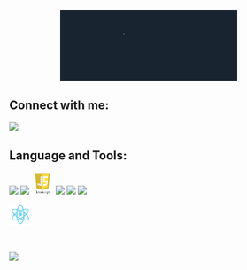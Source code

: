 <p align="center"><a href="#"><img src="https://github.com/Deepangshi/Deepangshi/blob/main/ezgif-1-8e97cdf3d2.gif" width="320"/></a></p>




## Connect with me:
<p align="left">
<a href="https://www.linkedin.com/in/deepangshi-saha-258942203?lipi=urn%3Ali%3Apage%3Ad_flagship3_profile_view_base_contact_details%3BNWyvov0TQWChNgqvKXf7yg%3D%3D" target="_blank"> <img src="https://img.icons8.com/color/48/000000/linkedin.png" width="40"/></a>
</p>


## Language and Tools:
<p align="left"> 
<a href="https://www.python.org/" target="_blank"> <img src="https://img.icons8.com/color/48/000000/python.png" width="40"/></a>
<a href="https://docs.djangoproject.com/en/4.0/" target="_blank"> <img src="https://img.icons8.com/color/48/000000/django.png" width="40"/></a>  
<a href="https://www.javascript.com/" target="_blank"> <img src="https://github.com/Deepangshi/Deepangshi/blob/main/javascript_logo.png" width="40"/></a>
<a href="https://developer.mozilla.org/en-US/docs/Web/HTML" target="_blank"> <img src="https://img.icons8.com/color/48/000000/html-5.png" width="40"/></a> 
<a href="https://developer.mozilla.org/en-US/docs/Web/CSS" target="_blank"> <img src="https://img.icons8.com/color/48/000000/css3.png" width="40"/></a>
<a href="https://git-scm.com/" target="_blank"> <img src="https://img.icons8.com/color/48/000000/git.png" width="40"/></a>

<a href="https://git-scm.com/" target="_blank"> <img src="https://github.com/Deepangshi/Deepangshi/blob/main/react.js.gif" width="40"/></a>



</p>




<br/>




<p align="left"> <img src="https://komarev.com/ghpvc/?username=deepangshi&style=plastic"> </p>



